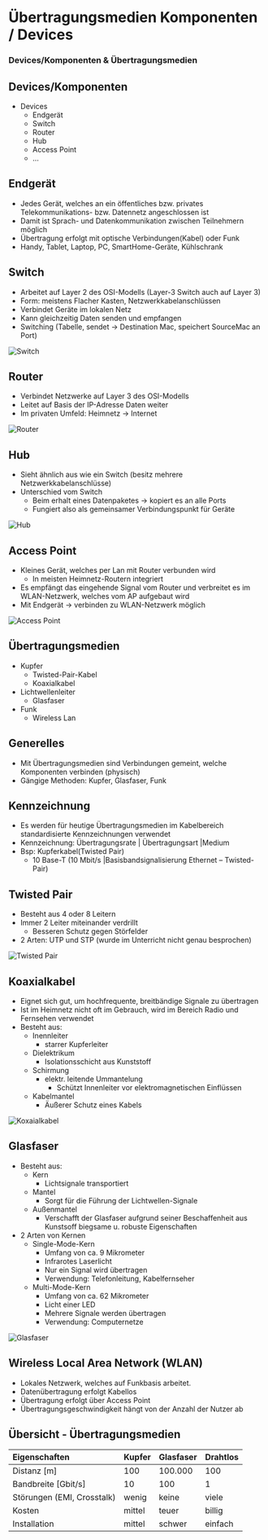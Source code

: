 Übertragungsmedien Komponenten / Devices
====

### Devices/Komponenten & Übertragungsmedien

Devices/Komponenten
----

- Devices
   - Endgerät
   - Switch
   - Router
   - Hub
   - Access Point
   - …

Endgerät
----

- Jedes Gerät, welches an ein öffentliches bzw. privates Telekommunikations- bzw. Datennetz angeschlossen ist
- Damit ist Sprach- und Datenkommunikation zwischen Teilnehmern möglich
- Übertragung erfolgt mit optische Verbindungen(Kabel) oder Funk
- Handy, Tablet, Laptop, PC, SmartHome-Geräte, Kühlschrank

Switch
----

- Arbeitet auf Layer 2 des OSI-Modells (Layer-3 Switch auch auf Layer 3)
- Form: meistens Flacher Kasten, Netzwerkkabelanschlüssen
- Verbindet Geräte im lokalen Netz
- Kann gleichzeitig Daten senden und empfangen
- Switching (Tabelle, sendet -> Destination Mac, speichert SourceMac an Port)

![Switch](./Switch001.png)

Router
----

- Verbindet Netzwerke auf Layer 3 des OSI-Modells
- Leitet auf Basis der IP-Adresse Daten weiter
- Im privaten Umfeld: Heimnetz -> Internet

![Router](./Router001.png)

Hub
----

- Sieht ähnlich aus wie ein Switch (besitz mehrere Netzwerkkabelanschlüsse)
- Unterschied vom Switch
   - Beim erhalt eines Datenpaketes -> kopiert es an alle Ports
   - Fungiert also als gemeinsamer Verbindungspunkt für Geräte

![Hub](./Hub001.png)

Access Point
----

- Kleines Gerät, welches per Lan mit Router verbunden wird
   - In meisten Heimnetz-Routern integriert
- Es empfängt das eingehende Signal vom Router und verbreitet es im WLAN-Netzwerk, welches vom AP aufgebaut wird
- Mit Endgerät -> verbinden zu WLAN-Netzwerk möglich

![Access Point](./AccessPoint001.png)

Übertragungsmedien
----

- Kupfer
   - Twisted-Pair-Kabel
   - Koaxialkabel
- Lichtwellenleiter
   - Glasfaser
- Funk
   - Wireless Lan

Generelles
----

- Mit Übertragungsmedien sind Verbindungen gemeint, welche Komponenten verbinden (physisch)
- Gängige Methoden: Kupfer, Glasfaser, Funk

Kennzeichnung
----

- Es werden für heutige Übertragungsmedien im Kabelbereich standardisierte Kennzeichnungen verwendet
- Kennzeichnung: Übertragungsrate | Übertragungsart |Medium
- Bsp: Kupferkabel(Twisted Pair) 
   - 10 Base-T (10 Mbit/s |Basisbandsignalisierung Ethernet – Twisted-Pair)  

Twisted Pair
----

- Besteht aus 4 oder 8 Leitern
- Immer 2 Leiter miteinander verdrillt
   - Besseren Schutz gegen Störfelder
- 2 Arten: UTP und STP (wurde im Unterricht nicht genau besprochen)

![Twisted Pair](./TwistedPair001.png)

Koaxialkabel
----

- Eignet sich gut, um hochfrequente, breitbändige Signale zu übertragen
- Ist im Heimnetz nicht oft im Gebrauch, wird im Bereich Radio und Fernsehen verwendet
- Besteht aus:
   - Inennleiter 
      - starrer Kupferleiter	
   - Dielektrikum
      - Isolationsschicht aus Kunststoff
   - Schirmung 
      - elektr.  leitende Ummantelung
         - Schützt Innenleiter vor elektromagnetischen Einflüssen	
   - Kabelmantel 
      - Äußerer Schutz eines Kabels

![Koxaialkabel](./Koaxialkabel.png)

Glasfaser
----

- Besteht aus:
   - Kern
      - Lichtsignale transportiert
   - Mantel
      - Sorgt für die Führung der Lichtwellen-Signale
   - Außenmantel
      - Verschafft der Glasfaser aufgrund seiner Beschaffenheit aus Kunstsoff biegsame u. robuste Eigenschaften
- 2 Arten von Kernen
   - Single-Mode-Kern
      - Umfang von ca. 9 Mikrometer
      - Infrarotes Laserlicht
      - Nur ein Signal wird übertragen
      - Verwendung: Telefonleitung, Kabelfernseher
   - Multi-Mode-Kern
      - Umfang von ca. 62 Mikrometer
      - Licht einer LED
      - Mehrere Signale werden übertragen
      - Verwendung: Computernetze

![Glasfaser](./Glasfaser001.png)

Wireless Local Area Network (WLAN)
----

- Lokales Netzwerk, welches auf Funkbasis arbeitet. 
- Datenübertragung erfolgt Kabellos
- Übertragung erfolgt über Access Point
- Übertragungsgeschwindigkeit hängt von der Anzahl der Nutzer ab

Übersicht - Übertragungsmedien
----

| Eigenschaften | Kupfer | Glasfaser | Drahtlos |
|:--- |:--- |:--- |:--- |
| Distanz [m] | 100 | 100.000 | 100 |
| Bandbreite [Gbit/s] | 10 | 100 | 1 |
| Störungen (EMI, Crosstalk) | wenig | keine | viele |
| Kosten | mittel | teuer | billig |
| Installation | mittel | schwer | einfach |
